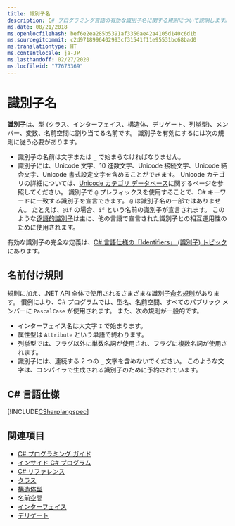 ```yaml
---
title: 識別子名
description: C# プログラミング言語の有効な識別子名に関する規則について説明します。
ms.date: 08/21/2018
ms.openlocfilehash: bef6e2ea285b5391af3350ae42a4105d140c6d1b
ms.sourcegitcommit: c2d9718996402993cf31541f11e95531bc68bad0
ms.translationtype: HT
ms.contentlocale: ja-JP
ms.lasthandoff: 02/27/2020
ms.locfileid: "77673369"
---
```

# <a name="identifier-names"></a>識別子名

**識別子**は、型 (クラス、インターフェイス、構造体、デリゲート、列挙型)、メンバー、変数、名前空間に割り当てる名前です。 識別子を有効にするには次の規則に従う必要があります。

- 識別子の名前は文字または `_` で始まらなければなりません。
- 識別子には、Unicode 文字、10 進数文字、Unicode 接続文字、Unicode 結合文字、Unicode 書式設定文字を含めることができます。 Unicode カテゴリの詳細については、[Unicode カテゴリ データベース](https://www.unicode.org/reports/tr44/)に関するページを参照してください。
識別子で `@` プレフィックスを使用することで、C# キーワードに一致する識別子を宣言できます。 `@` は識別子名の一部ではありません。 たとえば、`@if` の場合、`if` という名前の識別子が宣言されます。 このような[逐語的識別子](../../language-reference/tokens/verbatim.md)は主に、他の言語で宣言された識別子との相互運用性のために使用されます。

有効な識別子の完全な定義は、[C# 言語仕様の「Identifiers」 (識別子) トピック](../../../../_csharplang/spec/lexical-structure.md#identifiers)にあります。

## <a name="naming-conventions"></a>名前付け規則

規則に加え、.NET API 全体で使用されるさまざまな識別子[命名規則](../../../standard/design-guidelines/naming-guidelines.md)があります。 慣例により、C# プログラムでは、型名、名前空間、すべてのパブリック メンバーに `PascalCase` が使用されます。 また、次の規則が一般的です。

- インターフェイス名は大文字 `I` で始まります。
- 属性型は `Attribute` という単語で終わります。
- 列挙型では、フラグ以外に単数名詞が使用され、フラグに複数名詞が使用されます。
- 識別子には、連続する 2 つの `_` 文字を含めないでください。 このような文字は、コンパイラで生成される識別子のために予約されています。

## <a name="c-language-specification"></a>C# 言語仕様

[!INCLUDE[CSharplangspec](~/includes/csharplangspec-md.md)]  
  
## <a name="see-also"></a>関連項目

- [C# プログラミング ガイド](../index.md)
- [インサイド C# プログラム](./index.md)
- [C# リファレンス](../../language-reference/index.md)
- [クラス](../classes-and-structs/classes.md)
- [構造体型](../../language-reference/builtin-types/struct.md)
- [名前空間](../namespaces/index.md)
- [インターフェイス](../interfaces/index.md)
- [デリゲート](../delegates/index.md)
